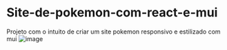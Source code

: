 # Site-de-pokemon-com-react-e-mui
Projeto com o intuito de criar um site pokemon responsivo e estilizado com mui
![image](https://user-images.githubusercontent.com/77518236/210805181-0c9e5350-46b1-4ca2-a4b7-56755ee8f94c.png)
